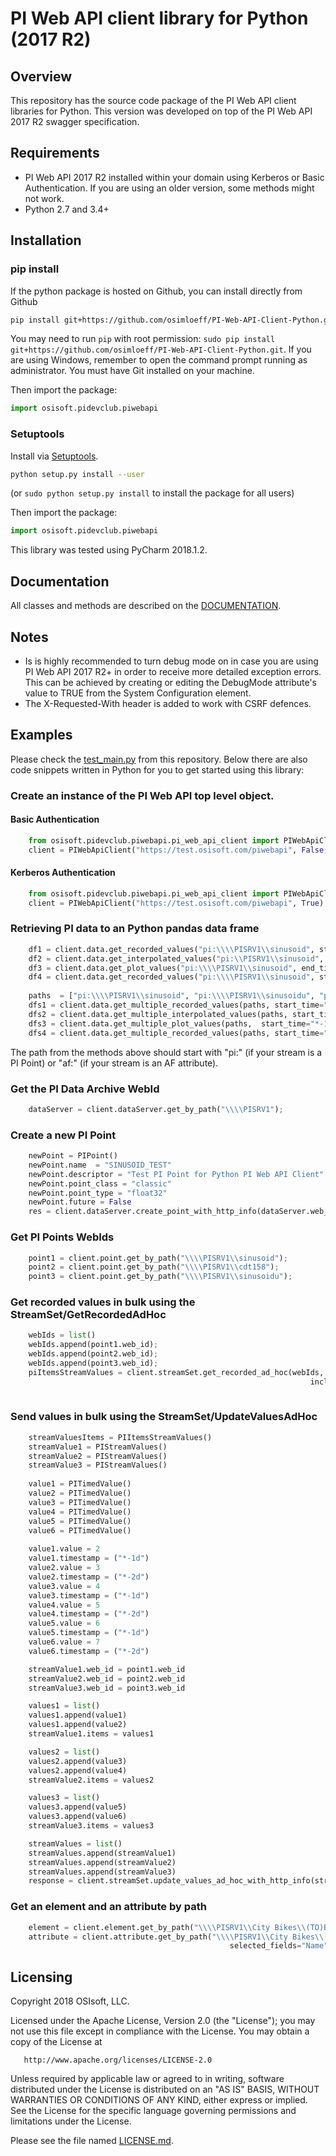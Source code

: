 PI Web API client library for Python (2017 R2)
===

## Overview
This repository has the source code package of the PI Web API client libraries for Python. This version was developed on top of the PI Web API 2017 R2 swagger specification.

## Requirements

 - PI Web API 2017 R2 installed within your domain using Kerberos or Basic Authentication. If you are using an older version, some methods might not work.
 - Python 2.7 and 3.4+

## Installation
### pip install

If the python package is hosted on Github, you can install directly from Github

```sh
pip install git+https://github.com/osimloeff/PI-Web-API-Client-Python.git
```
You may need to run `pip` with root permission: `sudo pip install git+https://github.com/osimloeff/PI-Web-API-Client-Python.git`. If you are using Windows, remember to open the command prompt running as administrator. You must have Git installed on your machine.

Then import the package:
```python
import osisoft.pidevclub.piwebapi 
```

### Setuptools

Install via [Setuptools](http://pypi.python.org/pypi/setuptools).

```sh
python setup.py install --user
```
(or `sudo python setup.py install` to install the package for all users)

Then import the package:
```python
import osisoft.pidevclub.piwebapi
```

This library was tested using PyCharm 2018.1.2.

## Documentation

All classes and methods are described on the [DOCUMENTATION](DOCUMENTATION.md). 

## Notes

 - Is is highly recommended to turn debug mode on in case you are using PI Web API 2017 R2+ in order to receive more detailed exception errors. This can be achieved by creating or editing the DebugMode attribute's value to TRUE from the System Configuration element.
 - The X-Requested-With header is added to work with CSRF defences.
 
## Examples

Please check the [test_main.py](/test/test_main.py) from this repository. Below there are also code snippets written in Python for you to get started using this library:


### Create an instance of the PI Web API top level object.

#### Basic Authentication
```python
    from osisoft.pidevclub.piwebapi.pi_web_api_client import PIWebApiClient
    client = PIWebApiClient("https://test.osisoft.com/piwebapi", False, "username", "password")  
``` 

#### Kerberos Authentication
```python
    from osisoft.pidevclub.piwebapi.pi_web_api_client import PIWebApiClient
    client = PIWebApiClient("https://test.osisoft.com/piwebapi", True)  
``` 




### Retrieving PI data to an Python pandas data frame


```python
    df1 = client.data.get_recorded_values("pi:\\\\PISRV1\\sinusoid", start_time="*-1d", end_time="*")
    df2 = client.data.get_interpolated_values("pi:\\PISRV1\\sinusoid", start_time="*-1d", end_time="*", interval="1h")
    df3 = client.data.get_plot_values("pi:\\\\PISRV1\\sinusoid", end_time="*", intervals=15, start_time= "*-1d")
    df4 = client.data.get_recorded_values("pi:\\\\PISRV1\\sinusoid", start_time="*-1d", end_time="*", selected_fields="items.value;items.timestamp")
	
    paths  = ["pi:\\\\PISRV1\\sinusoid", "pi:\\\\PISRV1\\sinusoidu", "pi:\\\\PISRV1\\cdt158"];
    dfs1 = client.data.get_multiple_recorded_values(paths, start_time="*-1d", end_time= "*")
    dfs2 = client.data.get_multiple_interpolated_values(paths, start_time="*-1d", end_time="*", interval="1h")
    dfs3 = client.data.get_multiple_plot_values(paths,  start_time="*-1d", end_time="*", intervals="14")
    dfs4 = client.data.get_multiple_recorded_values(paths, start_time="*-1d", end_time="*", selected_fields="items.items.value;items.items.timestamp")
```

The path from the methods above should start with "pi:" (if your stream is a PI Point) or "af:" (if your stream is an AF attribute).




### Get the PI Data Archive WebId

```python
    dataServer = client.dataServer.get_by_path("\\\\PISRV1");
```

### Create a new PI Point

```python
    newPoint = PIPoint()
    newPoint.name  = "SINUSOID_TEST"
    newPoint.descriptor = "Test PI Point for Python PI Web API Client"
    newPoint.point_class = "classic"
    newPoint.point_type = "float32"
    newPoint.future = False
    res = client.dataServer.create_point_with_http_info(dataServer.web_id, newPoint);         
```

### Get PI Points WebIds

```python
    point1 = client.point.get_by_path("\\\\PISRV1\\sinusoid");
    point2 = client.point.get_by_path("\\\\PISRV1\\cdt158");
    point3 = client.point.get_by_path("\\\\PISRV1\\sinusoidu");
```

### Get recorded values in bulk using the StreamSet/GetRecordedAdHoc

```python
    webIds = list()
    webIds.append(point1.web_id);
    webIds.append(point2.web_id);
    webIds.append(point3.web_id);
    piItemsStreamValues = client.streamSet.get_recorded_ad_hoc(webIds, start_time="*-3d", end_time="*",
                                                                   include_filtered_values=True, max_count=1000)
            
```

### Send values in bulk using the StreamSet/UpdateValuesAdHoc

```python
    streamValuesItems = PIItemsStreamValues()
    streamValue1 = PIStreamValues()
    streamValue2 = PIStreamValues()
    streamValue3 = PIStreamValues()
	
    value1 = PITimedValue()
    value2 = PITimedValue()
    value3 = PITimedValue()
    value4 = PITimedValue()
    value5 = PITimedValue()
    value6 = PITimedValue()
	
    value1.value = 2
    value1.timestamp = ("*-1d")
    value2.value = 3
    value2.timestamp = ("*-2d")
    value3.value = 4
    value3.timestamp = ("*-1d")
    value4.value = 5
    value4.timestamp = ("*-2d")
    value5.value = 6
    value5.timestamp = ("*-1d")
    value6.value = 7
    value6.timestamp = ("*-2d")

    streamValue1.web_id = point1.web_id
    streamValue2.web_id = point2.web_id
    streamValue3.web_id = point3.web_id

    values1 = list()
    values1.append(value1)
    values1.append(value2)
    streamValue1.items = values1

    values2 = list()
    values2.append(value3)
    values2.append(value4)
    streamValue2.items = values2

    values3 = list()
    values3.append(value5)
    values3.append(value6)
    streamValue3.items = values3

    streamValues = list()
    streamValues.append(streamValue1)
    streamValues.append(streamValue2)
    streamValues.append(streamValue3)
    response = client.streamSet.update_values_ad_hoc_with_http_info(streamValues)
```


### Get an element and an attribute by path

```python
    element = client.element.get_by_path("\\\\PISRV1\\City Bikes\\(TO)BIKE")
    attribute = client.attribute.get_by_path("\\\\PISRV1\\City Bikes\\(TO)BIKE\\01. Certosa   P.le Avis|Empty Slots",
                                                 selected_fields="Name")     
```





## Licensing
Copyright 2018 OSIsoft, LLC.

   Licensed under the Apache License, Version 2.0 (the "License");
   you may not use this file except in compliance with the License.
   You may obtain a copy of the License at

       http://www.apache.org/licenses/LICENSE-2.0

   Unless required by applicable law or agreed to in writing, software
   distributed under the License is distributed on an "AS IS" BASIS,
   WITHOUT WARRANTIES OR CONDITIONS OF ANY KIND, either express or implied.
   See the License for the specific language governing permissions and
   limitations under the License.
   
Please see the file named [LICENSE.md](LICENSE.md).
